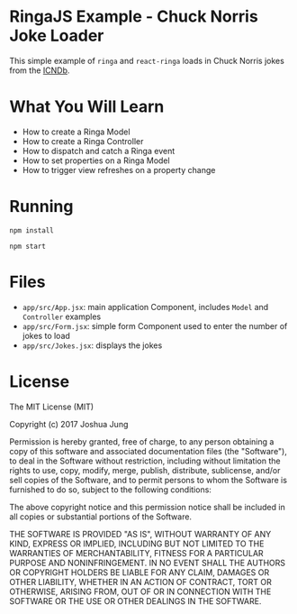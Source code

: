 # RingaJS Example - Chuck Norris Joke Loader

This simple example of `ringa` and `react-ringa` loads in Chuck Norris jokes from the [ICNDb](http://www.icndb.com/api/).

# What You Will Learn

* How to create a Ringa Model
* How to create a Ringa Controller
* How to dispatch and catch a Ringa event
* How to set properties on a Ringa Model
* How to trigger view refreshes on a property change

# Running

`npm install`

`npm start`

# Files

* `app/src/App.jsx`: main application Component, includes `Model` and `Controller` examples
* `app/src/Form.jsx`: simple form Component used to enter the number of jokes to load
* `app/src/Jokes.jsx`: displays the jokes

License
=======

The MIT License (MIT)

Copyright (c) 2017 Joshua Jung

Permission is hereby granted, free of charge, to any person obtaining a copy
of this software and associated documentation files (the "Software"), to deal
in the Software without restriction, including without limitation the rights
to use, copy, modify, merge, publish, distribute, sublicense, and/or sell
copies of the Software, and to permit persons to whom the Software is
furnished to do so, subject to the following conditions:

The above copyright notice and this permission notice shall be included in all
copies or substantial portions of the Software.

THE SOFTWARE IS PROVIDED "AS IS", WITHOUT WARRANTY OF ANY KIND, EXPRESS OR
IMPLIED, INCLUDING BUT NOT LIMITED TO THE WARRANTIES OF MERCHANTABILITY,
FITNESS FOR A PARTICULAR PURPOSE AND NONINFRINGEMENT. IN NO EVENT SHALL THE
AUTHORS OR COPYRIGHT HOLDERS BE LIABLE FOR ANY CLAIM, DAMAGES OR OTHER
LIABILITY, WHETHER IN AN ACTION OF CONTRACT, TORT OR OTHERWISE, ARISING FROM,
OUT OF OR IN CONNECTION WITH THE SOFTWARE OR THE USE OR OTHER DEALINGS IN THE
SOFTWARE.